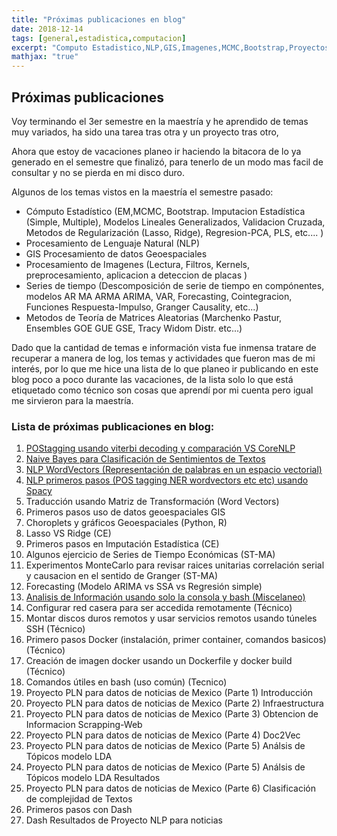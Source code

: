 ```yaml
---
title: "Próximas publicaciones en blog"
date: 2018-12-14
tags: [general,estadistica,computacion]
excerpt: "Computo Estadistico,NLP,GIS,Imagenes,MCMC,Bootstrap,Proyectos"
mathjax: "true"
---
```


## Próximas publicaciones 

Voy terminando el 3er semestre en la maestría y he aprendido de temas muy variados, ha sido una tarea tras otra y un proyecto tras otro,

Ahora que estoy de vacaciones planeo ir haciendo la bitacora de lo ya generado en el semestre que finalizó, para tenerlo de un modo mas facil de consultar y no se pierda en mi disco duro.

Algunos de los temas vistos en la maestría el semestre pasado:

- Cómputo Estadístico (EM,MCMC, Bootstrap. Imputacion Estadística (Simple, Multiple), Modelos Lineales Generalizados, Validacion Cruzada, Metodos de Regularización (Lasso, Ridge), Regresion-PCA, PLS, etc.... )
- Procesamiento de Lenguaje Natural (NLP)
- GIS Procesamiento de datos Geoespaciales
- Procesamiento de Imagenes (Lectura, Filtros, Kernels, preprocesamiento, aplicacion a  deteccion de placas )
- Series de tiempo (Descomposición de serie de tiempo en compónentes, modelos AR MA ARMA ARIMA, VAR, Forecasting, Cointegracion, Funciones Respuesta-Impulso, Granger Causality, etc...)
- Metodos de Teoría de Matrices Aleatorias (Marchenko Pastur, Ensembles GOE GUE GSE, Tracy Widom Distr. etc...)

Dado que la cantidad de temas e información vista fue inmensa tratare de recuperar a manera de log, los temas y actividades que fueron mas de mi interés, por lo que me hice una lista de lo que planeo ir publicando en este blog poco a poco durante las vacaciones, de la lista solo lo que está etiquetado como técnico son cosas que aprendí por mi cuenta pero igual me sirvieron para la maestría.

### Lista de próximas publicaciones en blog:

1. [POStagging usando viterbi decoding y comparación VS CoreNLP](https://adrian-rdz.github.io/POS-tagging-usando-HMM-y-Viterbi-Decoding/)
2. [Naive Bayes para Clasificación de Sentimientos de Textos](https://adrian-rdz.github.io/Naive-Bayes-Seniment-Analysis/)
3. [NLP WordVectors (Representación de palabras en un espacio vectorial)](https://adrian-rdz.github.io/NLP_word2vec/)
4. [NLP primeros pasos (POS tagging NER wordvectors etc etc) usando Spacy](https://adrian-rdz.github.io/asimov_NLP/)
5. Traducción usando Matriz de Transformación (Word Vectors)
6. Primeros pasos uso de datos geoespaciales GIS
7. Choroplets y gráficos Geoespaciales (Python, R)
8. Lasso VS Ridge (CE)
9. Primeros pasos en Imputación Estadística (CE)
10. Algunos ejercicio de Series de Tiempo Económicas (ST-MA)
11. Experimentos MonteCarlo para revisar raices unitarias correlación serial y causacion en el sentido de Granger (ST-MA)
12. Forecasting (Modelo ARIMA vs SSA vs Regresión simple)
13. [Analisis de Información usando solo la consola y bash (Miscelaneo)](https://adrian-rdz.github.io/bash_explorar_datos/)
14. Configurar red casera para ser accedida remotamente (Técnico)
15. Montar discos duros remotos y usar servicios remotos usando túneles SSH (Técnico)
16. Primero pasos Docker (instalación, primer container, comandos basicos) (Técnico)
17. Creación de imagen docker usando un Dockerfile y docker build (Técnico)
18. Comandos útiles en bash (uso común) (Tecnico)
19. Proyecto PLN para datos de noticias de Mexico (Parte 1) Introducción
20. Proyecto PLN para datos de noticias de Mexico (Parte 2) Infraestructura 
21. Proyecto PLN para datos de noticias de Mexico (Parte 3) Obtencion de Informacion Scrapping-Web
22. Proyecto PLN para datos de noticias de Mexico (Parte 4) Doc2Vec
23. Proyecto PLN para datos de noticias de Mexico (Parte 5) Análsis de Tópicos modelo LDA
24. Proyecto PLN para datos de noticias de Mexico (Parte 5) Análsis de Tópicos modelo LDA Resultados
25. Proyecto PLN para datos de noticias de Mexico (Parte 6) Clasificación de complejidad de Textos
26. Primeros pasos con Dash
27. Dash Resultados de Proyecto NLP para noticias
